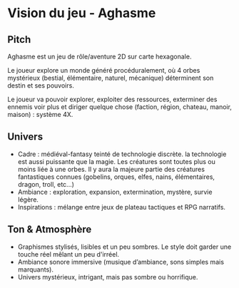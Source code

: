 # Vision du jeu - Aghasme

## Pitch

Aghasme est un jeu de rôle/aventure 2D sur carte hexagonale.

Le joueur explore un monde généré procéduralement, où 4 orbes mystérieux (bestial, élémentaire, naturel, mécanique) déterminent son destin et ses pouvoirs.

Le joueur va pouvoir explorer, exploiter des ressources, exterminer des ennemis voir plus et diriger quelque chose (faction, région, chateau, manoir, maison) : système 4X.

## Univers

- Cadre : médiéval-fantasy teinté de technologie discrète. la technologie est aussi puissante que la magie. Les créatures sont toutes plus ou moins liée à une orbes. Il y aura la majeure partie des créatures fantastiques connues (gobelins, orques, elfes, nains, élémentaires, dragon, troll, etc...)
- Ambiance : exploration, expansion, extermination, mystère, survie légère.
- Inspirations : mélange entre jeux de plateau tactiques et RPG narratifs.  

## Ton & Atmosphère

- Graphismes stylisés, lisibles et un peu sombres. Le style doit garder une touche réel mêlant un peu d'irréel.  
- Ambiance sonore immersive (musique d’ambiance, sons simples mais marquants).  
- Univers mystérieux, intrigant, mais pas sombre ou horrifique.
